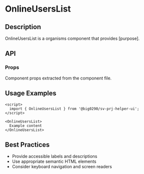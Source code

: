 # OnlineUsersList

## Description

OnlineUsersList is a organisms component that provides [purpose].

## API

### Props

Component props extracted from the component file.

## Usage Examples

```svelte
<script>
  import { OnlineUsersList } from '@big0290/sv-prj-helper-ui';
</script>

<OnlineUsersList>
  Example content
</OnlineUsersList>
```

## Best Practices

- Provide accessible labels and descriptions
- Use appropriate semantic HTML elements
- Consider keyboard navigation and screen readers
